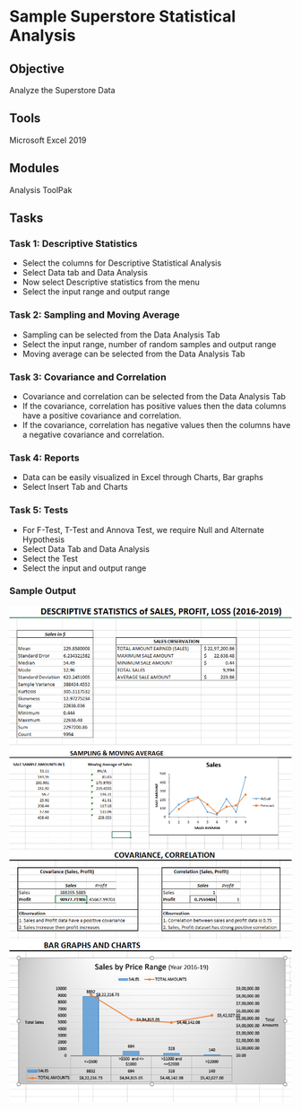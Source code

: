 # Sample Superstore Statistical Analysis
## Objective
Analyze the Superstore Data
## Tools
Microsoft Excel 2019
## Modules
Analysis ToolPak
## Tasks
### Task 1: Descriptive Statistics
*  Select the columns for Descriptive Statistical Analysis
*  Select Data tab and Data Analysis
*  Now select Descriptive statistics from the menu
*  Select the input range and output range
### Task 2: Sampling and Moving Average
* Sampling can be selected from the Data Analysis Tab
* Select the input range, number of random samples and output range
* Moving average can be selected from the Data Analysis Tab
### Task 3: Covariance and Correlation
* Covariance and correlation can be selected from the Data Analysis Tab
* If the covariance, correlation has positive values then the data columns have a positive covariance and correlation. 
* If the covariance, correlation has negative values then the columns have a negative covariance and correlation. 
### Task 4: Reports
* Data can be easily visualized in Excel through Charts, Bar graphs
* Select Insert Tab and Charts
### Task 5: Tests
* For F-Test, T-Test and Annova Test, we require Null and Alternate Hypothesis
* Select Data Tab and Data Analysis
* Select the Test
* Select the input and output range

### Sample Output
![](https://github.com/xavierina12/Data-Analytics/blob/main/Projects/PROJECT:%20Sample%20Superstore%20Statistical%20Analysis/Sample%20output1.PNG)
![](https://github.com/xavierina12/Data-Analytics/blob/main/Projects/PROJECT:%20Sample%20Superstore%20Statistical%20Analysis/Sample%20output2.PNG)
![](https://github.com/xavierina12/Data-Analytics/blob/main/Projects/PROJECT:%20Sample%20Superstore%20Statistical%20Analysis/Sample%20output3.PNG)
![](https://github.com/xavierina12/Data-Analytics/blob/main/Projects/PROJECT:%20Sample%20Superstore%20Statistical%20Analysis/Sample%20output4.PNG)



